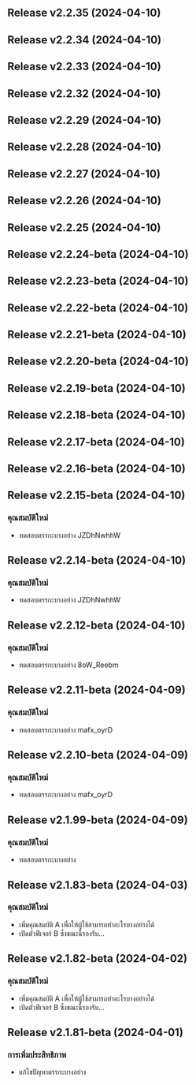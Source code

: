 ## Release v2.2.35 (2024-04-10)

## Release v2.2.34 (2024-04-10)

## Release v2.2.33 (2024-04-10)

## Release v2.2.32 (2024-04-10)

## Release v2.2.29 (2024-04-10)

## Release v2.2.28 (2024-04-10)

## Release v2.2.27 (2024-04-10)

## Release v2.2.26 (2024-04-10)

## Release v2.2.25 (2024-04-10)

## Release v2.2.24-beta (2024-04-10)

## Release v2.2.23-beta (2024-04-10)

## Release v2.2.22-beta (2024-04-10)

## Release v2.2.21-beta (2024-04-10)

## Release v2.2.20-beta (2024-04-10)

## Release v2.2.19-beta (2024-04-10)

## Release v2.2.18-beta (2024-04-10)

## Release v2.2.17-beta (2024-04-10)

## Release v2.2.16-beta (2024-04-10)

## Release v2.2.15-beta (2024-04-10)

### คุณสมบัติใหม่

- ทดสอบตรรกะบางอย่าง JZDhNwhhW

## Release v2.2.14-beta (2024-04-10)

### คุณสมบัติใหม่

- ทดสอบตรรกะบางอย่าง JZDhNwhhW

## Release v2.2.12-beta (2024-04-10)

### คุณสมบัติใหม่

- ทดสอบตรรกะบางอย่าง 8oW_Reebm

## Release v2.2.11-beta (2024-04-09)

### คุณสมบัติใหม่

- ทดสอบตรรกะบางอย่าง mafx_oyrD

## Release v2.2.10-beta (2024-04-09)

### คุณสมบัติใหม่

- ทดสอบตรรกะบางอย่าง mafx_oyrD

## Release v2.1.99-beta (2024-04-09)

### คุณสมบัติใหม่

- ทดสอบตรรกะบางอย่าง

## Release v2.1.83-beta (2024-04-03)

### คุณสมบัติใหม่

- เพิ่มคุณสมบัติ A เพื่อให้ผู้ใช้สามารถทำอะไรบางอย่างได้
- เปิดตัวฟีเจอร์ B ซึ่งขณะนี้รองรับ...

## Release v2.1.82-beta (2024-04-02)

### คุณสมบัติใหม่

- เพิ่มคุณสมบัติ A เพื่อให้ผู้ใช้สามารถทำอะไรบางอย่างได้
- เปิดตัวฟีเจอร์ B ซึ่งขณะนี้รองรับ...

## Release v2.1.81-beta (2024-04-01)

### การเพิ่มประสิทธิภาพ

- แก้ไขปัญหาตรรกะบางอย่าง
